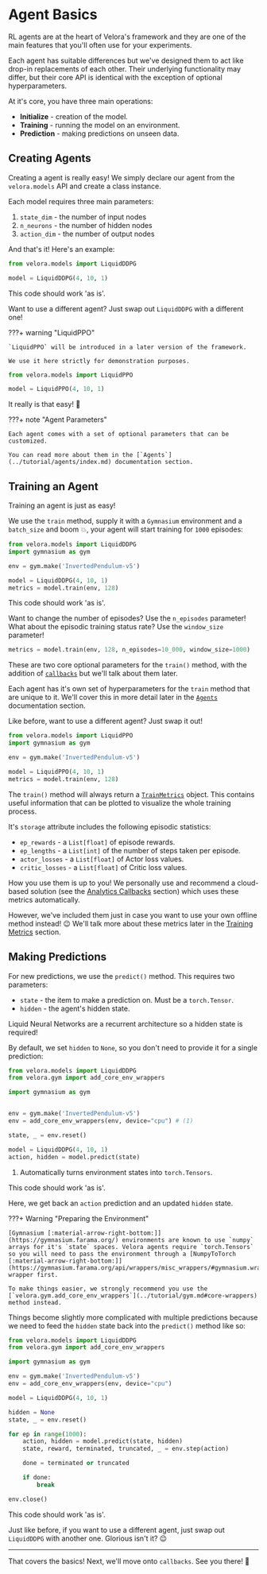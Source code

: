 # Agent Basics

RL agents are at the heart of Velora's framework and they are one of the main features that you'll often use for your experiments.

Each agent has suitable differences but we've designed them to act like drop-in replacements of each other. Their underlying functionality may differ, but their core API is identical with the exception of optional hyperparameters.

At it's core, you have three main operations:

- **Initialize** - creation of the model.
- **Training** - running the model on an environment.
- **Prediction** - making predictions on unseen data.

## Creating Agents

Creating a agent is really easy! We simply declare our agent from the `velora.models` API and create a class instance.

Each model requires three main parameters:

1. `state_dim` - the number of input nodes
2. `n_neurons` - the number of hidden nodes
3. `action_dim` - the number of output nodes

And that's it! Here's an example:

```python
from velora.models import LiquidDDPG

model = LiquidDDPG(4, 10, 1)
```

This code should work 'as is'.

Want to use a different agent? Just swap out `LiquidDDPG` with a different one!

???+ warning "LiquidPPO"

    `LiquidPPO` will be introduced in a later version of the framework. 
    
    We use it here strictly for demonstration purposes.

```python
from velora.models import LiquidPPO

model = LiquidPPO(4, 10, 1)
```

It really is that easy! 🤩

???+ note "Agent Parameters"

    Each agent comes with a set of optional parameters that can be customized. 
    
    You can read more about them in the [`Agents`](../tutorial/agents/index.md) documentation section.

## Training an Agent

Training an agent is just as easy!

We use the `train` method, supply it with a `Gymnasium` environment and a `batch_size` and boom 💥, your agent will start training for `1000` episodes:

```python
from velora.models import LiquidDDPG
import gymnasium as gym

env = gym.make('InvertedPendulum-v5')

model = LiquidDDPG(4, 10, 1)
metrics = model.train(env, 128)
```

This code should work 'as is'.

Want to change the number of episodes? Use the `n_episodes` parameter! What about the episodic training status rate? Use the `window_size` parameter!

```python
metrics = model.train(env, 128, n_episodes=10_000, window_size=1000)
```

These are two core optional parameters for the `train()` method, with the addition of [`callbacks`](../tutorial/callback.md) but we'll talk about them later.

Each agent has it's own set of hyperparameters for the `train` method that are unique to it. We'll cover this in more detail later in the [`Agents`](../tutorial/agents/index.md) documentation section.

Like before, want to use a different agent? Just swap it out!

```python
from velora.models import LiquidPPO
import gymnasium as gym

env = gym.make('InvertedPendulum-v5')

model = LiquidPPO(4, 10, 1)
metrics = model.train(env, 128)
```

The `train()` method will always return a [`TrainMetrics`](../reference/training.md#velora.training.TrainMetrics) object. This contains useful information that can be plotted to visualize the whole training process.

It's `storage` attribute includes the following episodic statistics:

- `ep_rewards` - a `List[float]` of episode rewards.
- `ep_lengths` - a `List[int]` of the number of steps taken per episode.
- `actor_losses` - a `List[float]` of Actor loss values.
- `critic_losses` - a `List[float]` of Critic loss values.

How you use them is up to you! We personally use and recommend a cloud-based solution (see the [Analytics Callbacks](../tutorial/callback.md#analytics) section) which uses these metrics automatically.

However, we've included them just in case you want to use your own offline method instead! 😉 We'll talk more about these metrics later in the [Training Metrics](../tutorial/metrics.md) section.

## Making Predictions

For new predictions, we use the `predict()` method. This requires two parameters:

- `state` - the item to make a prediction on. Must be a `torch.Tensor`.
- `hidden` - the agent's hidden state.

Liquid Neural Networks are a recurrent architecture so a hidden state is required!

By default, we set `hidden` to `None`, so you don't need to provide it for a single prediction:

```python hl_lines="8"
from velora.models import LiquidDDPG
from velora.gym import add_core_env_wrappers

import gymnasium as gym


env = gym.make('InvertedPendulum-v5')
env = add_core_env_wrappers(env, device="cpu") # (1)

state, _ = env.reset()

model = LiquidDDPG(4, 10, 1)
action, hidden = model.predict(state)
```

1. Automatically turns environment states into `torch.Tensors`.

This code should work 'as is'.

Here, we get back an `action` prediction and an updated `hidden` state.

???+ Warning "Preparing the Environment"

    [Gymnasium [:material-arrow-right-bottom:]](https://gymnasium.farama.org/) environments are known to use `numpy` arrays for it's `state` spaces. Velora agents require `torch.Tensors` so you will need to pass the environment through a [NumpyToTorch [:material-arrow-right-bottom:]](https://gymnasium.farama.org/api/wrappers/misc_wrappers/#gymnasium.wrappers.NumpyToTorch) wrapper first.

    To make things easier, we strongly recommend you use the [`velora.gym.add_core_env_wrappers`](../tutorial/gym.md#core-wrappers) method instead. 

Things become slightly more complicated with multiple predictions because we need to feed the `hidden` state back into the `predict()` method like so:

```python
from velora.models import LiquidDDPG
from velora.gym import add_core_env_wrappers

import gymnasium as gym

env = gym.make('InvertedPendulum-v5')
env = add_core_env_wrappers(env, device="cpu")

model = LiquidDDPG(4, 10, 1)

hidden = None
state, _ = env.reset()

for ep in range(1000):
    action, hidden = model.predict(state, hidden)
    state, reward, terminated, truncated, _ = env.step(action)

    done = terminated or truncated

    if done:
        break

env.close()
```

This code should work 'as is'.

Just like before, if you want to use a different agent, just swap out `LiquidDDPG` with another one. Glorious isn't it? 😉

---

That covers the basics! Next, we'll move onto `callbacks`. See you there! 👋
